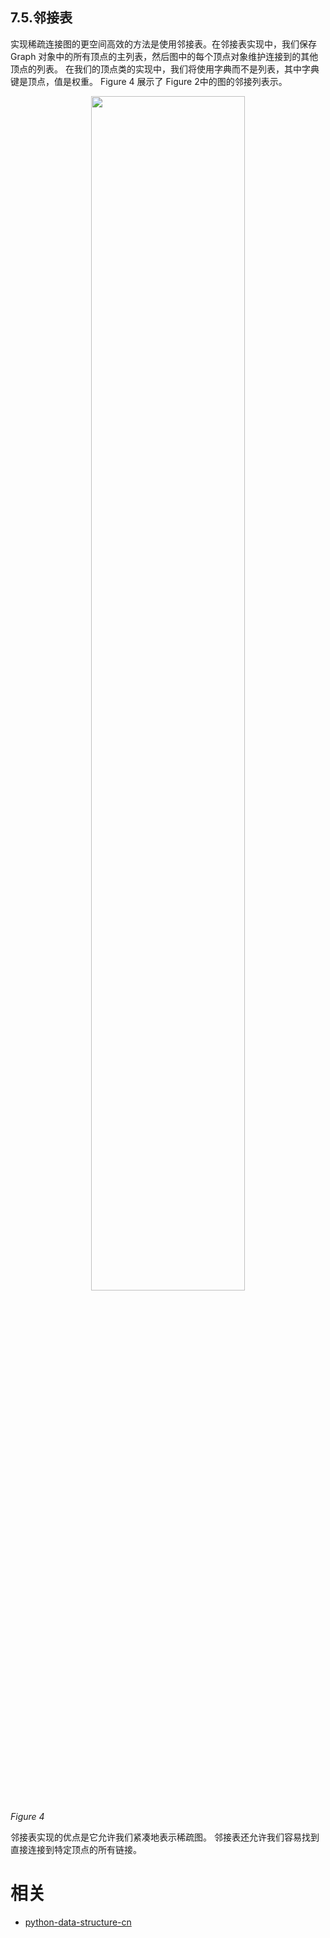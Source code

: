 
## 7.5.邻接表

实现稀疏连接图的更空间高效的方法是使用邻接表。在邻接表实现中，我们保存 Graph 对象中的所有顶点的主列表，然后图中的每个顶点对象维护连接到的其他顶点的列表。 在我们的顶点类的实现中，我们将使用字典而不是列表，其中字典键是顶点，值是权重。 Figure 4 展示了 Figure 2中的图的邻接列表示。
<p align="center">
    <img width="70%" height="70%" src="http://images.iterate.site/blog/image/20190702/FiTcQ0dzptYq.png?imageslim">
</p>

*Figure 4*

邻接表实现的优点是它允许我们紧凑地表示稀疏图。 邻接表还允许我们容易找到直接连接到特定顶点的所有链接。




# 相关

- [python-data-structure-cn](https://github.com/facert/python-data-structure-cn)
